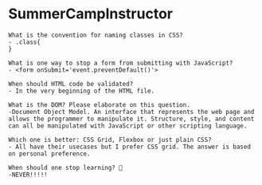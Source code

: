 # SummerCampInstructor


    What is the convention for naming classes in CSS?
    - .class{
    }

    What is one way to stop a form from submitting with JavaScript?
    - <form onSubmit='event.preventDefault()'>
    
    When should HTML code be validated?
    - In the very beginning of the HTML file.

    What is the DOM? Please elaborate on this question.
    -Document Object Model. An interface that represents the web page and allows the programmer to manipulate it. Structure, style, and content can all be manipulated with JavaScript or other scripting language.

    Which one is better: CSS Grid, Flexbox or just plain CSS?
    - All have their usecases but I prefer CSS grid. The answer is based on personal preference. 

    When should one stop learning? 🤔
    -NEVER!!!!!
